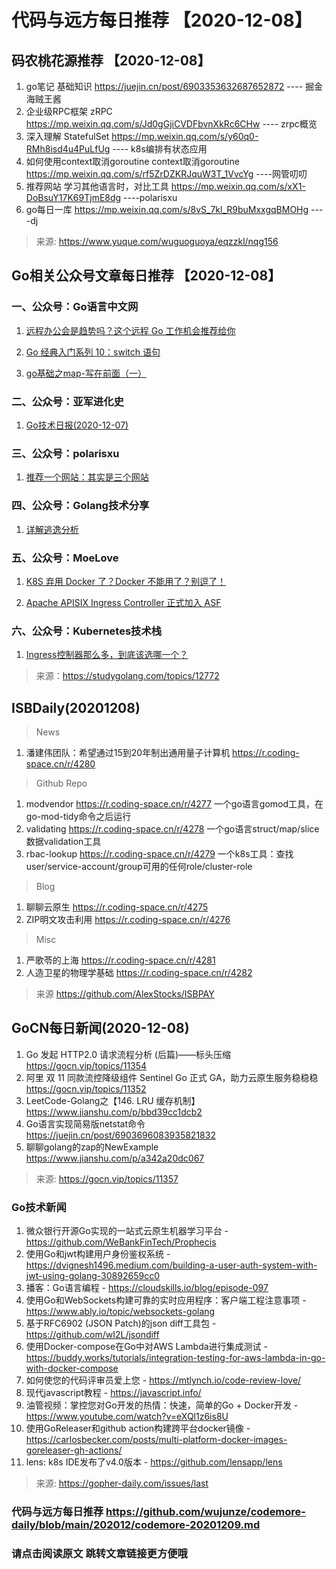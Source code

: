 # 代码与远方每日推荐 【2020-12-08】 



## 码农桃花源推荐 【2020-12-08】


1. go笔记  基础知识  https://juejin.cn/post/6903353632687652872   ---- 掘金 海贼王酱
2. 企业级RPC框架 zRPC   https://mp.weixin.qq.com/s/Jd0gGjiCVDFbvnXkRc6CHw ----   zrpc概览
3. 深入理解 StatefulSet https://mp.weixin.qq.com/s/y60q0-RMh8isd4u4PuLfUg  ----  k8s编排有状态应用
4. 如何使用context取消goroutine  context取消goroutine https://mp.weixin.qq.com/s/rf5ZrDZKRJquW3T_1VvcYg    ----网管叨叨
5. 推荐网站  学习其他语言时，对比工具   https://mp.weixin.qq.com/s/xX1-DoBsuY17K69TjmE8dg ----polarisxu
6. go每日一库 https://mp.weixin.qq.com/s/8vS_7kl_R9buMxxgqBMOHg      ----dj

> 来源: https://www.yuque.com/wuguoguoya/eqzzkl/nqg156



## Go相关公众号文章每日推荐 【2020-12-08】

### 一、公众号：Go语言中文网

1. [远程办公会是趋势吗？这个远程 Go 工作机会推荐给你](https://mp.weixin.qq.com/s/maUjOZVb-dkedcUtMR2fWw)

2. [Go 经典入门系列 10：switch 语句](https://mp.weixin.qq.com/s/GWNCI1a0OvbAa7gaREJPmg)

3. [go基础之map-写在前面（一）](https://mp.weixin.qq.com/s/Aw8AjDmuvf7n7ACWl7mwaw)

### 二、公众号：亚军进化史

1. [Go技术日报(2020-12-07)](https://studygolang.com/topics/12766)

### 三、公众号：polarisxu

1. [推荐一个网站：其实是三个网站](https://mp.weixin.qq.com/s/xX1-DoBsuY17K69TjmE8dg)

### 四、公众号：Golang技术分享

1. [详解逃逸分析](https://mp.weixin.qq.com/s/VeNiik-6vi8yQPKnr18w8A)

### 五、公众号：MoeLove

1. [K8S 弃用 Docker 了？Docker 不能用了？别逗了！](https://mp.weixin.qq.com/s/z6s4QliBHs08pVj0GQ03dw)

2. [Apache APISIX Ingress Controller 正式加入 ASF](https://mp.weixin.qq.com/s/SojhhvJF8tp8LKcix3YsOg)

### 六、公众号：Kubernetes技术栈

1. [Ingress控制器那么多，到底该选哪一个？](https://mp.weixin.qq.com/s/3-A5AN5eF8Qog7YfpUtsFg)


> 来源：https://studygolang.com/topics/12772


## ISBDaily(20201208)

> News
1. 潘建伟团队：希望通过15到20年制出通用量子计算机 https://r.coding-space.cn/r/4280

> Github Repo
1. modvendor https://r.coding-space.cn/r/4277 一个go语言gomod工具，在go-mod-tidy命令之后运行
2. validating https://r.coding-space.cn/r/4278 一个go语言struct/map/slice数据validation工具
3. rbac-lookup https://r.coding-space.cn/r/4279 一个k8s工具：查找user/service-account/group可用的任何role/cluster-role

> Blog
1. 聊聊云原生 https://r.coding-space.cn/r/4275
2. ZIP明文攻击利用 https://r.coding-space.cn/r/4276

> Misc
1. 严歌苓的上海 https://r.coding-space.cn/r/4281
2. 人造卫星的物理学基础 https://r.coding-space.cn/r/4282

> 来源 https://github.com/AlexStocks/ISBPAY 



## GoCN每日新闻(2020-12-08)

1. Go 发起 HTTP2.0 请求流程分析 (后篇)——标头压缩 https://gocn.vip/topics/11354
2. 阿里 双 11 同款流控降级组件 Sentinel Go 正式 GA，助力云原生服务稳稳稳 https://gocn.vip/topics/11352
3. LeetCode-Golang之【146. LRU 缓存机制】https://www.jianshu.com/p/bbd39cc1dcb2 
4. Go语言实现简易版netstat命令 https://juejin.cn/post/6903696083935821832
5. 聊聊golang的zap的NewExample https://www.jianshu.com/p/a342a20dc067

> 来源: https://gocn.vip/topics/11357



### Go技术新闻

1. 微众银行开源Go实现的一站式云原生机器学习平台 - https://github.com/WeBankFinTech/Prophecis
2. 使用Go和jwt构建用户身份鉴权系统 - https://dvignesh1496.medium.com/building-a-user-auth-system-with-jwt-using-golang-30892659cc0
3. 播客：Go语言编程 - https://cloudskills.io/blog/episode-097
4. 使用Go和WebSockets构建可靠的实时应用程序：客户端工程注意事项 - https://www.ably.io/topic/websockets-golang
5. 基于RFC6902 (JSON Patch)的json diff工具包 - https://github.com/wI2L/jsondiff
6. 使用Docker-compose在Go中对AWS Lambda进行集成测试 - https://buddy.works/tutorials/integration-testing-for-aws-lambda-in-go-with-docker-compose
7. 如何使您的代码评审员爱上您 - https://mtlynch.io/code-review-love/
8. 现代javascript教程 - https://javascript.info/
9. 油管视频：掌控您对Go开发的热情：快速，简单的Go + Docker开发 - https://www.youtube.com/watch?v=eXQl1z6is8U
10. 使用GoReleaser和github action构建跨平台docker镜像 - https://carlosbecker.com/posts/multi-platform-docker-images-goreleaser-gh-actions/
11. lens: k8s IDE发布了v4.0版本 - https://github.com/lensapp/lens
> 来源: https://gopher-daily.com/issues/last

###  代码与远方每日推荐  https://github.com/wujunze/codemore-daily/blob/main/202012/codemore-20201209.md

### 请点击阅读原文  跳转文章链接更方便哦 




